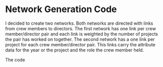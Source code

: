 # Network Generation Code

I decided to create two networks. Both networks are directed with links from crew members to directors. The first network has one link per crew member/director pair and each link is weighted by the number of projects the pair has worked on together. The second network has a one link per project for each crew member/director pair. This links carry the attribute data for the year or the project and the role the crew member held.

The code 
